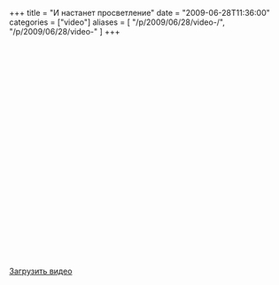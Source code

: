 +++
title = "И настанет просветление"
date = "2009-06-28T11:36:00"
categories = ["video"]
aliases = [
    "/p/2009/06/28/video-/",
    "/p/2009/06/28/video-"
]
+++


<object height="385" width="640"><param name="movie" value="https://www.youtube.com/v/wpj4BdfEJX4&hl=en&fs=1&rel=0&hd=1"></param><param name="allowFullScreen" value="true"></param><param name="allowscriptaccess" value="always"></param><embed src="https://www.youtube.com/v/wpj4BdfEJX4&hl=en&fs=1&rel=0&hd=1" type="application/x-shockwave-flash" allowscriptaccess="always" allowfullscreen="true" width="640" height="385"></embed></object><br /><br /><a href="http://rucast.net/download/video/ump_video10.m4v">Загрузить видео</a>